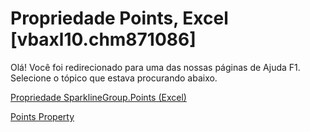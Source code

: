 
# Propriedade Points, Excel [vbaxl10.chm871086]

Olá! Você foi redirecionado para uma das nossas páginas de Ajuda F1. Selecione o tópico que estava procurando abaixo.

[Propriedade SparklineGroup.Points (Excel)](http://msdn.microsoft.com/library/8891e8f6-811b-9540-b4d3-0651206013e2%28Office.15%29.aspx)

[Points Property](http://msdn.microsoft.com/library/afcc972f-aa1b-74f8-7b00-332cc3fa17a3%28Office.15%29.aspx)

